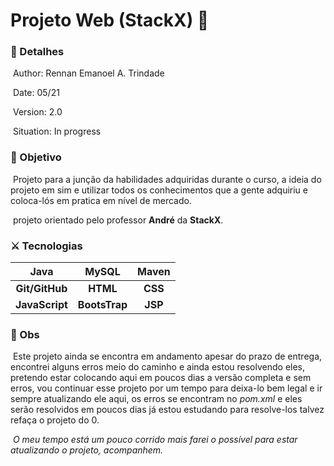 # Projeto Web (StackX) :small_red_triangle_down:



### :page_facing_up: ​Detalhes 

​		Author: Rennan Emanoel A. Trindade

​		Date: 05/21

​		Version: 2.0

​		Situation: In progress

### :thought_balloon: ​Objetivo

​		Projeto para a junção da habilidades adquiridas durante o curso, a ideia do projeto em sim e utilizar todos os conhecimentos 		que a gente adquiriu e coloca-lós em pratica em nível de mercado.

​		projeto orientado pelo professor **André** da **StackX**.

### :crossed_swords: Tecnologias		

|      Java      |     MySQL     |  Maven  |
| :------------: | :-----------: | :-----: |
| **Git/GitHub** |   **HTML**    | **CSS** |
| **JavaScript** | **BootsTrap** | **JSP** |



### :beginner: ​Obs 

​		Este projeto ainda se encontra em andamento apesar do prazo de entrega, encontrei alguns erros meio do caminho e ainda estou resolvendo eles, pretendo estar colocando aqui em poucos dias a versão completa e sem erros, vou continuar esse projeto por um tempo para deixa-lo bem legal e ir sempre atualizando ele aqui, os erros  se encontram no *pom.xml* e eles serão resolvidos em poucos dias já estou estudando para resolve-los talvez  refaça o projeto do 0.

​		*O meu tempo está um pouco corrido mais farei o possível para estar atualizando o projeto, acompanhem.*

